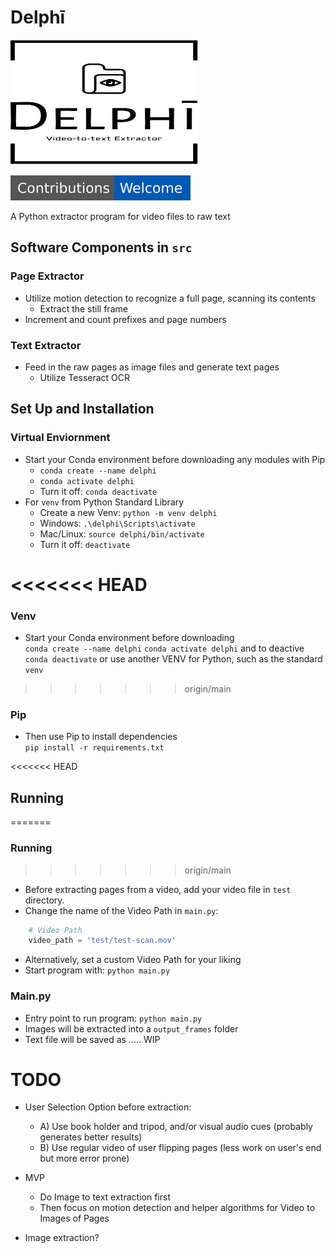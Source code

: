 # Delphī
<img src="image_assets/delphi_logo.svg" alt="Delphī" width="300" height="200">

![Contributions Welcome](image_assets/contributors_welcome.svg)

A Python extractor program for video files to raw text

## Software Components in `src`

### Page Extractor
- Utilize motion detection to recognize a full page, scanning its contents
  - Extract the still frame
- Increment and count prefixes and page numbers

### Text Extractor
- Feed in the raw pages as image files and generate text pages
  - Utilize Tesseract OCR

## Set Up and Installation

### Virtual Enviornment
- Start your Conda environment before downloading any modules with Pip <br>
  - `conda create --name delphi`
  - `conda activate delphi`
  - Turn it off: `conda deactivate`
- For `venv` from Python Standard Library
  - Create a new Venv: `python -m venv delphi`
  - Windows: `.\delphi\Scripts\activate`
  - Mac/Linux: `source delphi/bin/activate`
  - Turn it off: `deactivate`

<<<<<<< HEAD
=======
### Venv
- Start your Conda environment before downloading <br>
```conda create --name delphi```
```conda activate delphi```
and to deactive
```conda deactivate```
or use another VENV for Python, such as the standard `venv`

>>>>>>> origin/main
### Pip
- Then use Pip to install dependencies <br>
`pip install -r requirements.txt`

<<<<<<< HEAD
## Running
=======
### Running
>>>>>>> origin/main
- Before extracting pages from a video, add your video file in `test` directory.
- Change the name of the Video Path in `main.py`:
```python
    # Video Path
    video_path = 'test/test-scan.mov'
```
- Alternatively, set a custom Video Path for your liking
- Start program with: ```python main.py```

### Main.py
- Entry point to run program: `python main.py`
- Images will be extracted into a `output_frames` folder
- Text file will be saved as ..... WIP


# TODO
- User Selection Option before extraction:
  - A) Use book holder and tripod, and/or visual audio cues (probably generates better results)
  - B) Use regular video of user flipping pages (less work on user's end but more error prone)

- MVP
  - Do Image to text extraction first 
  - Then focus on motion detection and helper algorithms for Video to Images of Pages

- Image extraction?

